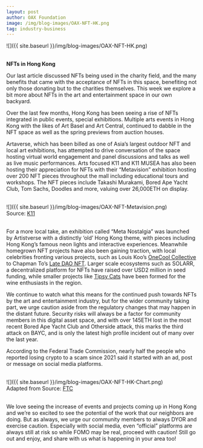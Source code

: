 ```yaml
---
layout: post
author: OAX Foundation
image: /img/blog-images/OAX-NFT-HK.png
tag: industry-business
---
```


![]({{ site.baseurl }}/img/blog-images/OAX-NFT-HK.png)

<br><b>NFTs in Hong Kong</b>

Our last article discussed NFTs being used in the charity field, and the many benefits that came with the acceptance of NFTs in this space, benefiting not only those donating but to the charities themselves. This week we explore a bit more about NFTs in the art and entertainment space in our own backyard.

Over the last few months, Hong Kong has been seeing a rise of NFTs integrated in public events, special exhibitions. Multiple arts events in Hong Kong with the likes of Art Basel and Art Central, continued to dabble in the NFT space as well as the spring previews from auction houses. 

Artaverse, which has been billed as one of Asia’s largest outdoor NFT and local art exhibitions, has attempted to drive conversation of the space hosting virtual world engagement and panel discussions and talks as well as live music performances. Arts focused K11 and K11 MUSEA has also been hosting their appreciation for NFTs with their “Metavision” exhibition hosting over 200 NFT pieces throughout the mall including educational tours and workshops. The NFT pieces include Takashi Murakami, Bored Ape Yacht Club, Tom Sachs, Doodles and more, valuing over 26,000ETH on display.<br><br>

![]({{ site.baseurl }}/img/blog-images/OAX-NFT-Metavision.png)
<br>Source: <a href="https://www.k11musea.com/happenings/metavision-200plus-of-the-world-s-biggest-names-in-nfts-at-k11-musea/">K11</a>

<br>For a more local take, an exhibition called “Meta Nostalgia” was launched by Artistverse with a distinctly ‘old’ Hong Kong theme, with pieces including Hong Kong’s famous neon lights and interactive experiences. Meanwhile homegrown NFT projects have also been gaining traction, with local celebrities fronting various projects, such as Louis Koo’s <a href="https://www.onecoolcollective.com/">OneCool Collective</a> to Chapman To’s <a href="https://www.ultcube88.com/en/chapman-to-launches-late-dao-nft-into-the-metaverse/">Late DAO NFT</a>. Larger scale ecosystems such as SOLARR, a decentralized platform for NFTs have raised over USD2 million in seed funding, while smaller projects like <a href="https://www.tipsycatsnft.xyz/#about">Tipsy Cats</a> have been formed for the wine enthusiasts in the region. 

We continue to watch what this means for the continued push towards NFTs by the art and entertainment industry, but for the wider community taking part, we urge caution aside from the regulatory changes that may happen in the distant future. Security risks will always be a factor for community members in this digital asset space, and with over 145ETH lost in the most recent Bored Ape Yacht Club and Otherside attack, this marks the third attack on BAYC, and is only the latest high profile incident out of many over the last year.
 
According to the Federal Trade Commission, nearly half the people who reported losing crypto to a scam since 2021 said it started with an ad, post or message on social media platforms.<br><br>

![]({{ site.baseurl }}/img/blog-images/OAX-NFT-HK-Chart.png)
<br>Adapted from Source: <a href="https://www.ftc.gov/news-events/data-visualizations/data-spotlight/2022/06/reports-show-scammers-cashing-crypto-craze">FTC</a>

<br>We love seeing the increase of events and projects coming up in Hong Kong and we’re so excited to see the potential of the work that our neighbors are doing. But as always, we urge our community members to always DYOR and exercise caution. Especially with social media, even “official” platforms are always still at risk so while FOMO may be real, proceed with caution! Still  go out and enjoy, and share with us what is happening in your area too!